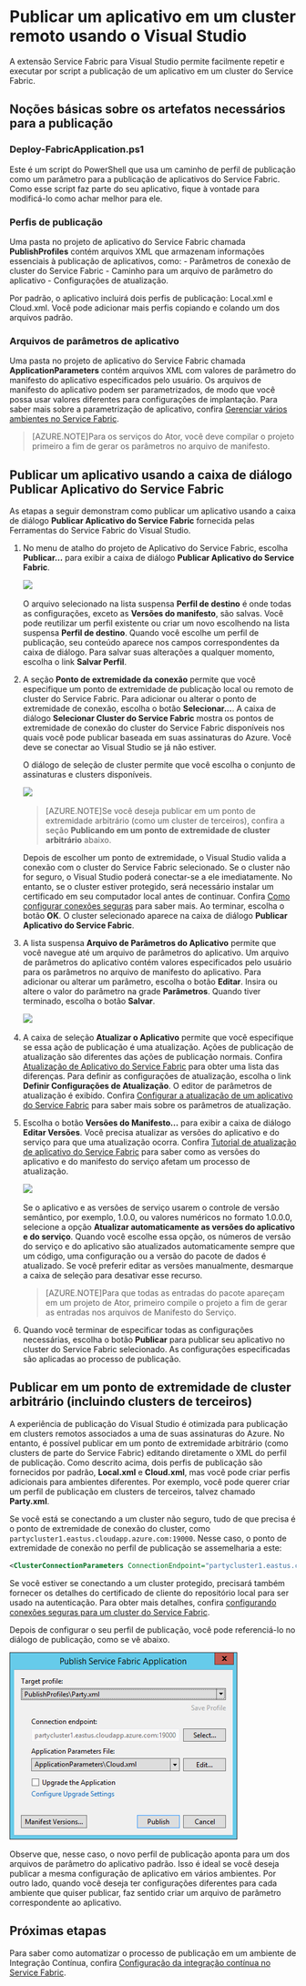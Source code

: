 <properties
    pageTitle="Publicar um aplicativo em um cluster remoto com o VS | Microsoft Azure"
    description="Saiba mais sobre as etapas necessárias para publicar um aplicativo em um cluster do Service Fabric remoto usando o Visual Studio."
    services="service-fabric"
    documentationCenter="na"
    authors="cawams"
    manager="timlt"
    editor="" />

<tags
    ms.service="multiple"
    ms.devlang="dotnet"
    ms.topic="article"
    ms.tgt_pltfrm="na"
    ms.workload="multiple"
    ms.date="12/06/2015"
    ms.author="cawa" />

# Publicar um aplicativo em um cluster remoto usando o Visual Studio

A extensão Service Fabric para Visual Studio permite facilmente repetir e executar por script a publicação de um aplicativo em um cluster do Service Fabric.

## Noções básicas sobre os artefatos necessários para a publicação

### Deploy-FabricApplication.ps1

Este é um script do PowerShell que usa um caminho de perfil de publicação como um parâmetro para a publicação de aplicativos do Service Fabric. Como esse script faz parte do seu aplicativo, fique à vontade para modificá-lo como achar melhor para ele.

### Perfis de publicação

Uma pasta no projeto de aplicativo do Service Fabric chamada **PublishProfiles** contém arquivos XML que armazenam informações essenciais à publicação de aplicativos, como: - Parâmetros de conexão de cluster do Service Fabric - Caminho para um arquivo de parâmetro do aplicativo - Configurações de atualização.

Por padrão, o aplicativo incluirá dois perfis de publicação: Local.xml e Cloud.xml. Você pode adicionar mais perfis copiando e colando um dos arquivos padrão.

### Arquivos de parâmetros de aplicativo

Uma pasta no projeto de aplicativo do Service Fabric chamada **ApplicationParameters** contém arquivos XML com valores de parâmetro do manifesto do aplicativo especificados pelo usuário. Os arquivos de manifesto do aplicativo podem ser parametrizados, de modo que você possa usar valores diferentes para configurações de implantação. Para saber mais sobre a parametrização de aplicativo, confira [Gerenciar vários ambientes no Service Fabric](service-fabric-manage-multiple-environment-app-configuration.md).

>[AZURE.NOTE]Para os serviços do Ator, você deve compilar o projeto primeiro a fim de gerar os parâmetros no arquivo de manifesto.

## Publicar um aplicativo usando a caixa de diálogo Publicar Aplicativo do Service Fabric

As etapas a seguir demonstram como publicar um aplicativo usando a caixa de diálogo **Publicar Aplicativo do Service Fabric** fornecida pelas Ferramentas do Service Fabric do Visual Studio.

1. No menu de atalho do projeto de Aplicativo do Service Fabric, escolha **Publicar...** para exibir a caixa de diálogo **Publicar Aplicativo do Service Fabric**.

    ![][0]

    O arquivo selecionado na lista suspensa **Perfil de destino** é onde todas as configurações, exceto as **Versões do manifesto**, são salvas. Você pode reutilizar um perfil existente ou criar um novo escolhendo **<Gerenciar Perfis... >** na lista suspensa **Perfil de destino**. Quando você escolhe um perfil de publicação, seu conteúdo aparece nos campos correspondentes da caixa de diálogo. Para salvar suas alterações a qualquer momento, escolha o link **Salvar Perfil**.

2. A seção **Ponto de extremidade da conexão** permite que você especifique um ponto de extremidade de publicação local ou remoto de cluster do Service Fabric. Para adicionar ou alterar o ponto de extremidade de conexão, escolha o botão **Selecionar...**. A caixa de diálogo **Selecionar Cluster do Service Fabric** mostra os pontos de extremidade de conexão do cluster do Service Fabric disponíveis nos quais você pode publicar baseada em suas assinaturas do Azure. Você deve se conectar ao Visual Studio se já não estiver.

    O diálogo de seleção de cluster permite que você escolha o conjunto de assinaturas e clusters disponíveis.

    ![][1]

    >[AZURE.NOTE]Se você deseja publicar em um ponto de extremidade arbitrário (como um cluster de terceiros), confira a seção **Publicando em um ponto de extremidade de cluster arbitrário** abaixo.

    Depois de escolher um ponto de extremidade, o Visual Studio valida a conexão com o cluster do Service Fabric selecionado. Se o cluster não for seguro, o Visual Studio poderá conectar-se a ele imediatamente. No entanto, se o cluster estiver protegido, será necessário instalar um certificado em seu computador local antes de continuar. Confira [Como configurar conexões seguras](service-fabric-visualstudio-configure-secure-connections.md) para saber mais. Ao terminar, escolha o botão **OK**. O cluster selecionado aparece na caixa de diálogo **Publicar Aplicativo do Service Fabric**.

3. A lista suspensa **Arquivo de Parâmetros do Aplicativo** permite que você navegue até um arquivo de parâmetros do aplicativo. Um arquivo de parâmetros do aplicativo contém valores especificados pelo usuário para os parâmetros no arquivo de manifesto do aplicativo. Para adicionar ou alterar um parâmetro, escolha o botão **Editar**. Insira ou altere o valor do parâmetro na grade **Parâmetros**. Quando tiver terminado, escolha o botão **Salvar**.

    ![][2]

4. A caixa de seleção **Atualizar o Aplicativo** permite que você especifique se essa ação de publicação é uma atualização. Ações de publicação de atualização são diferentes das ações de publicação normais. Confira [Atualização de Aplicativo do Service Fabric](service-fabric-application-upgrade.md) para obter uma lista das diferenças. Para definir as configurações de atualização, escolha o link **Definir Configurações de Atualização**. O editor de parâmetros de atualização é exibido. Confira [Configurar a atualização de um aplicativo do Service Fabric](service-fabric-visualstudio-configure-upgrade.md) para saber mais sobre os parâmetros de atualização.

5. Escolha o botão **Versões do Manifesto...** para exibir a caixa de diálogo **Editar Versões**. Você precisa atualizar as versões do aplicativo e do serviço para que uma atualização ocorra. Confira [Tutorial de atualização de aplicativo do Service Fabric](service-fabric-application-upgrade-tutorial.md) para saber como as versões do aplicativo e do manifesto do serviço afetam um processo de atualização.

    ![][3]

    Se o aplicativo e as versões de serviço usarem o controle de versão semântico, por exemplo, 1.0.0, ou valores numéricos no formato 1.0.0.0, selecione a opção **Atualizar automaticamente as versões do aplicativo e do serviço**. Quando você escolhe essa opção, os números de versão do serviço e do aplicativo são atualizados automaticamente sempre que um código, uma configuração ou a versão do pacote de dados é atualizado. Se você preferir editar as versões manualmente, desmarque a caixa de seleção para desativar esse recurso.

    >[AZURE.NOTE]Para que todas as entradas do pacote apareçam em um projeto de Ator, primeiro compile o projeto a fim de gerar as entradas nos arquivos de Manifesto do Serviço.

6. Quando você terminar de especificar todas as configurações necessárias, escolha o botão **Publicar** para publicar seu aplicativo no cluster do Service Fabric selecionado. As configurações especificadas são aplicadas ao processo de publicação.

## Publicar em um ponto de extremidade de cluster arbitrário (incluindo clusters de terceiros)

A experiência de publicação do Visual Studio é otimizada para publicação em clusters remotos associados a uma de suas assinaturas do Azure. No entanto, é possível publicar em um ponto de extremidade arbitrário (como clusters de parte do Service Fabric) editando diretamente o XML do perfil de publicação. Como descrito acima, dois perfis de publicação são fornecidos por padrão, **Local.xml** e **Cloud.xml**, mas você pode criar perfis adicionais para ambientes diferentes. Por exemplo, você pode querer criar um perfil de publicação em clusters de terceiros, talvez chamado **Party.xml**.

Se você está se conectando a um cluster não seguro, tudo de que precisa é o ponto de extremidade de conexão do cluster, como `partycluster1.eastus.cloudapp.azure.com:19000`. Nesse caso, o ponto de extremidade de conexão no perfil de publicação se assemelharia a este:

```XML
<ClusterConnectionParameters ConnectionEndpoint="partycluster1.eastus.cloudapp.azure.com:19000" />
```

  Se você estiver se conectando a um cluster protegido, precisará também fornecer os detalhes do certificado de cliente do repositório local para ser usado na autenticação. Para obter mais detalhes, confira [configurando conexões seguras para um cluster do Service Fabric](service-fabric-visualstudio-configure-secure-connections.md).

  Depois de configurar o seu perfil de publicação, você pode referenciá-lo no diálogo de publicação, como se vê abaixo.

  ![Novo perfil de publicação no diálogo de publicação][4]

  Observe que, nesse caso, o novo perfil de publicação aponta para um dos arquivos de parâmetro do aplicativo padrão. Isso é ideal se você deseja publicar a mesma configuração de aplicativo em vários ambientes. Por outro lado, quando você deseja ter configurações diferentes para cada ambiente que quiser publicar, faz sentido criar um arquivo de parâmetro correspondente ao aplicativo.

## Próximas etapas

Para saber como automatizar o processo de publicação em um ambiente de Integração Contínua, confira [Configuração da integração contínua no Service Fabric](service-fabric-set-up-continuous-integration.md).


[0]: ./media/service-fabric-publish-app-remote-cluster/PublishDialog.png
[1]: ./media/service-fabric-publish-app-remote-cluster/SelectCluster.png
[2]: ./media/service-fabric-publish-app-remote-cluster/EditParams.png
[3]: ./media/service-fabric-publish-app-remote-cluster/EditVersions.png
[4]: ./media/service-fabric-publish-app-remote-cluster/publish-to-party-cluster.png

<!---HONumber=AcomDC_1210_2015-->